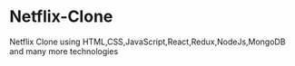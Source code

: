 # Netflix-Clone
Netflix Clone using HTML,CSS,JavaScript,React,Redux,NodeJs,MongoDB and many more technologies
